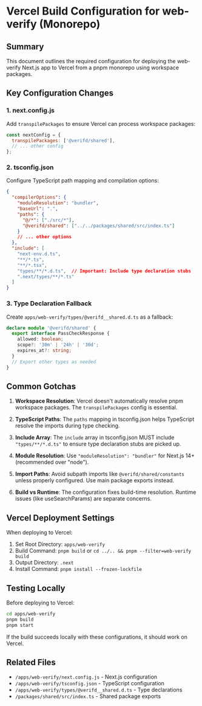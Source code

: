 # Vercel Build Configuration for web-verify (Monorepo)

## Summary
This document outlines the required configuration for deploying the web-verify Next.js app to Vercel from a pnpm monorepo using workspace packages.

## Key Configuration Changes

### 1. next.config.js
Add `transpilePackages` to ensure Vercel can process workspace packages:
```javascript
const nextConfig = {
  transpilePackages: ['@verifd/shared'],
  // ... other config
};
```

### 2. tsconfig.json
Configure TypeScript path mapping and compilation options:
```json
{
  "compilerOptions": {
    "moduleResolution": "bundler",
    "baseUrl": ".",
    "paths": {
      "@/*": ["./src/*"],
      "@verifd/shared": ["../../packages/shared/src/index.ts"]
    }
    // ... other options
  },
  "include": [
    "next-env.d.ts",
    "**/*.ts",
    "**/*.tsx",
    "types/**/*.d.ts",  // Important: Include type declaration stubs
    ".next/types/**/*.ts"
  ]
}
```

### 3. Type Declaration Fallback
Create `apps/web-verify/types/@verifd__shared.d.ts` as a fallback:
```typescript
declare module '@verifd/shared' {
  export interface PassCheckResponse {
    allowed: boolean;
    scope?: '30m' | '24h' | '30d';
    expires_at?: string;
  }
  // Export other types as needed
}
```

## Common Gotchas

1. **Workspace Resolution**: Vercel doesn't automatically resolve pnpm workspace packages. The `transpilePackages` config is essential.

2. **TypeScript Paths**: The `paths` mapping in tsconfig.json helps TypeScript resolve the imports during type checking.

3. **Include Array**: The `include` array in tsconfig.json MUST include `"types/**/*.d.ts"` to ensure type declaration stubs are picked up.

4. **Module Resolution**: Use `"moduleResolution": "bundler"` for Next.js 14+ (recommended over "node").

5. **Import Paths**: Avoid subpath imports like `@verifd/shared/constants` unless properly configured. Use main package exports instead.

6. **Build vs Runtime**: The configuration fixes build-time resolution. Runtime issues (like useSearchParams) are separate concerns.

## Vercel Deployment Settings

When deploying to Vercel:
1. Set Root Directory: `apps/web-verify`
2. Build Command: `pnpm build` or `cd ../.. && pnpm --filter=web-verify build`
3. Output Directory: `.next`
4. Install Command: `pnpm install --frozen-lockfile`

## Testing Locally

Before deploying to Vercel:
```bash
cd apps/web-verify
pnpm build
pnpm start
```

If the build succeeds locally with these configurations, it should work on Vercel.

## Related Files
- `/apps/web-verify/next.config.js` - Next.js configuration
- `/apps/web-verify/tsconfig.json` - TypeScript configuration
- `/apps/web-verify/types/@verifd__shared.d.ts` - Type declarations
- `/packages/shared/src/index.ts` - Shared package exports